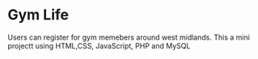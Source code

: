 # Gym Life
 Users can register for gym memebers around west midlands. This a mini projectt using HTML,CSS, JavaScript, PHP and MySQL 

